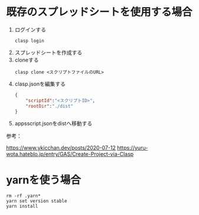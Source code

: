 # 既存のスプレッドシートを使用する場合

1. ログインする
    ```shell
    clasp login
    ```
2. スプレッドシートを作成する
3. cloneする
    ```shell
    clasp clone <スクリプトファイルのURL>
    ```
4. clasp.jsonを編集する
    ```json
    {
        "scriptId":"<スクリプトID>",
        "rootDir":"./dist"
    }
    ```
5. appsscript.jsonをdistへ移動する

参考：

https://www.ykicchan.dev/posts/2020-07-12
https://yuru-wota.hateblo.jp/entry/GAS/Create-Project-via-Clasp

# yarnを使う場合

```shell
rm -rf .yarn*
yarn set version stable
yarn install
```